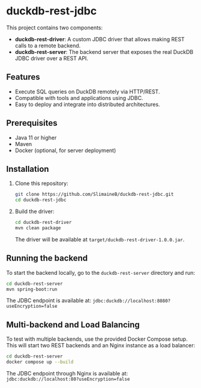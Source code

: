 # duckdb-rest-jdbc

This project contains two components:

- **duckdb-rest-driver**: A custom JDBC driver that allows making REST calls to a remote backend.
- **duckdb-rest-server**: The backend server that exposes the real DuckDB JDBC driver over a REST API.

## Features

- Execute SQL queries on DuckDB remotely via HTTP/REST.
- Compatible with tools and applications using JDBC.
- Easy to deploy and integrate into distributed architectures.

## Prerequisites

- Java 11 or higher
- Maven
- Docker (optional, for server deployment)

## Installation

1. Clone this repository:
   ```bash
   git clone https://github.com/SlimaineB/duckdb-rest-jdbc.git
   cd duckdb-rest-jdbc
   ```

2. Build the driver:
   ```bash
   cd duckdb-rest-driver
   mvn clean package
   ```
   The driver will be available at `target/duckdb-rest-driver-1.0.0.jar`.

## Running the backend

To start the backend locally, go to the `duckdb-rest-server` directory and run:
```bash
cd duckdb-rest-server
mvn spring-boot:run
```

The JDBC endpoint is available at: `jdbc:duckdb://localhost:8080?useEncryption=false`

## Multi-backend and Load Balancing

To test with multiple backends, use the provided Docker Compose setup.  
This will start two REST backends and an Nginx instance as a load balancer:
```bash
cd duckdb-rest-server
docker compose up --build
```

The JDBC endpoint through Nginx is available at: `jdbc:duckdb://localhost:80?useEncryption=false`


